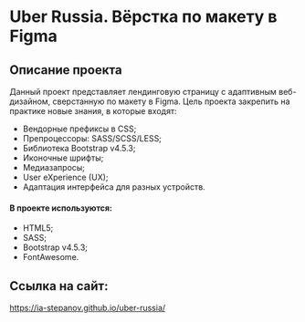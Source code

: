 # Uber Russia. Вёрстка по макету в Figma

## Описание проекта

Данный проект представляет лендинговую страницу с адаптивным веб-дизайном, сверстанную по макету в Figma. Цель проекта закрепить на практике новые знания, в которые входят:

* Вендорные префиксы в CSS;
* Препроцессоры: SASS/SCSS/LESS;
* Библиотека Bootstrap v4.5.3;
* Иконочные шрифты;
* Медиазапросы;
* User eXperience (UX);
* Адаптация интерфейса для разных устройств.

#### В проекте используются:

* HTML5;
* SASS;
* Bootstrap v4.5.3;
* FontAwesome.

## Ссылка на сайт:
https://ia-stepanov.github.io/uber-russia/